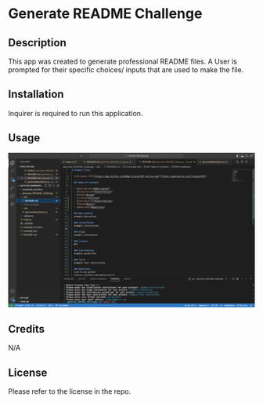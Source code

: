 # Generate README Challenge

## Description
This app was created to generate professional README files. A User is prompted for their specific choices/ inputs that are used to make the file.

## Installation
Inquirer is required to run this application.

## Usage
![Alt Text](./images/readme%20screenshot.png)

## Credits
N/A

## License
Please refer to the license in the repo.
